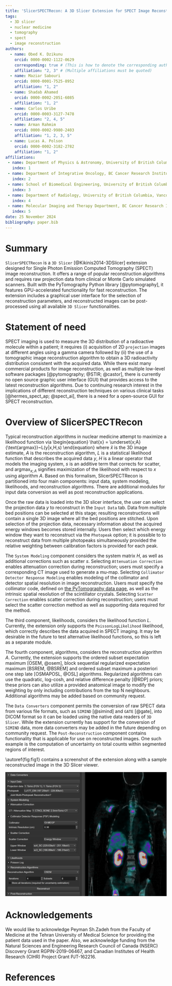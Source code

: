 ```yaml
---
title: 'SlicerSPECTRecon: A 3D Slicer Extension for SPECT Image Reconstruction'
tags:
  - 3D slicer
  - nuclear medicine
  - tomography
  - spect
  - image reconstruction
authors:
  - name: Obed K. Dzikunu
    orcid: 0000-0002-1122-0629
    corresponding: true # (This is how to denote the corresponding author)
    affiliation: "2, 3" # (Multiple affiliations must be quoted)
  - name: Maziar Sabouri
    orcid: 0000-0001-7525-8952
    affiliation: "1, 2"
  - name: Shadab Ahamed
    orcid: 0000-0002-2051-6085
    affiliation: "1, 2"
  - name: Carlos Uribe
    orcid: 0000-0003-3127-7478
    affiliation: "2, 4, 5"
  - name: Arman Rahmim
    orcid: 0000-0002-9980-2403
    affiliation: "1, 2, 3, 5"
  - name: Lucas A. Polson
    orcid: 0000-0002-3182-2782
    affiliation: "1, 2"    
affiliations:
 - name: Department of Physics & Astronomy, University of British Columbia, Vancouver Canada
   index: 1
 - name: Department of Integrative Oncology, BC Cancer Research Institute, Vancouver, Canada
   index: 2
 - name: School of Biomedical Engineering, University of British Columbia, Vancouver, Canada
   index: 3
 - name: Department of Radiology, University of British Columbia, Vancouver, Canada
   index: 4
 - name: Molecular Imaging and Therapy Department, BC Cancer Research Institute, Vancouver, Canada
   index: 5
date: 25 November 2024
bibliography: paper.bib
---
```


# Summary

`SlicerSPECTRecon` is a `3D Slicer` [@Kikinis2014-3DSlicer] extension designed for Single Photon Emission Computed Tomography (SPECT) image reconstruction. It offers a range of popular reconstruction algorithms and requires raw projection data from clinical or Monte Carlo simulated scanners. Built with the PyTomography Python library [@pytomography], it features GPU-accelerated functionality for fast reconstruction. The extension includes a graphical user interface for the selection of reconstruction parameters, and reconstructed images can be post-processed using all available `3D Slicer` functionalities.


# Statement of need

SPECT imaging is used to measure the 3D distribution of a radioactive molecule within a patient; it requires (i) acquisition of 2D `projection` images at different angles using a gamma camera followed by (ii) the use of a tomographic image reconstruction algorithm to obtain a 3D radioactivity distribution consistent with the acquired data. While there exist many commercial products for image reconstruction, as well as multiple low-level software packages [@pytomography; @STIR; @castor], there is currently no open source graphic user interface (GUI) that provides access to the latest reconstruction algorithms. Due to continuing research interest in the implications of different reconstruction techniques on various clinical tasks [@hermes_spect_ap; @spect_ai], there is a need for a open-source GUI for SPECT reconstruction.


# Overview of SlicerSPECTRecon

Typical reconstruction algorithms in nuclear medicine attempt to maximize a likelihood function via
\begin{equation}
  \hat{x} = \underset{x;A}{\text{argmax}}~L(y|x,H,s)
\end{equation}
where $\hat{x}$ is the 3D image estimate, $A$ is the reconstruction algorithm, $L$ is a statistical likelihood function that describes the acquired data $y$, $H$ is a linear operator that models the imaging system, $s$ is an additive term that corrects for scatter, and $\text{argmax}_{x;A}$ signifies maximization of the likelihood with respect to $x$ using algorithm $A$. Based on this formalism, SlicerSPECTRecon is partitioned into four main components: input data, system modeling, likelihoods, and reconstruction algorithms. There are additional modules for input data conversion as well as post reconstruction applications.

Once the raw data is loaded into the 3D slicer interface, the user can select the projection data $y$ to reconstruct in the `Input Data` tab. Data from multiple bed positions can be selected at this stage; resulting reconstructions will contain a single 3D image where all the bed positions are stitched. Upon selection of the projection data, necessary information about the acquired energy windows becomes stored internally. Users then select which energy window they want to reconstruct via the `Photopeak` option; it is possible to to reconstruct data from multiple photopeaks simultaneously provided the relative weighting between calibration factors is provided for each peak.

The `System Modeling` component considers the system matrix $H$, as well as additional corrections such as scatter $s$. Selecting `Attenuation Correction` enables attenuation correction during reconstruction; users must specify a corresponding CT image used to generate a mu-map. Selecting `Collimator Detector Response Modeling` enables modeling of the collimator and detector spatial resolution in image reconstruction. Users must specify the collimator code, defined on [the PyTomography data page](https://pytomography.readthedocs.io/en/latest/data_tables/collimator_data.html#collimator-data-index), as well as the intrinsic spatial resolution of the scintillator crystals. Selecting `Scatter Correction` enables scatter correction during reconstruction; users must select the scatter correction method as well as supporting data required for the method.

The third component, likelihoods, considers the likelihood function $L$. Currently, the extension only supports the `PoissonLogLikelihood` likelihood, which correctly describes the data acquired in SPECT imaging. It may be desirable in the future to test alternative likelihood functions, so this is left as a separate module.

The fourth component, algorithms, considers the reconstruction algorithm $A$. Currently, the extension supports the ordered subset expectation maximum [OSEM, @osem], block sequential regularized expectation maximum [BSREM, @BSREM] and ordered subset maximum a posteriori one step late [OSMAPOSL, @OSL] algorithms. Regularized algorithms can use the quadratic, log-cosh, and relative difference penalty [@RDP] priors; these priors can also utilize a provided anatomical image to modify the weighting by only including contributions from the top N neighbours. Additional algorithms may be added based on community request.

 The `Data Converters` component permits the conversion of raw SPECT data from various file formats, such as `SIMIND` [@simind] and `GATE` [@gate], into DICOM format so it can be loaded using the native data readers of `3D Slicer`. While the extension currently has support for the conversion of `SIMIND` data, more data converters may be added in the future depending on community request. The `Post-Reconstruction` component contains functionality that is applicable for use on reconstructed images. One such example is the computation of uncertainty on total counts within segmented regions of interest.

\autoref{fig:fig1} contains a screenshot of the extension along with a sample reconstructed image in the 3D Slicer viewer.   

![Left: user interface for the proposed extension. Right: reconstructed coronal slice from a patient receiving ${}^{177}$Lu-PSMA-617 radiopharmaceutical therapy (color) overlaid on a corresponding CT (greyscale). Raw SPECT data consisted of two bed positions that were automatically stitched together after each was reconstructed; the raw data was acquired on a GE Discovery 670 camera.\label{fig:fig1}](with_recon.png)


# Acknowledgements

We would like to acknowledge Peyman Sh.Zadeh from the Faculty of Medicine at the Tehran University of Medical Science for providing the patient data used in the paper. Also, we acknowledge funding from the Natural Sciences and Engineering Research Council of Canada (NSERC) Discovery Grant RGPIN-2019-06467, and Canadian Institutes of Health Research (CIHR) Project Grant PJT-162216.

# References
